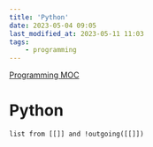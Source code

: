 ```yaml
---
title: 'Python'
date: 2023-05-04 09:05
last_modified_at: 2023-05-11 11:03
tags:
    - programming
---
```


[Programming MOC](Programming%20MOC.md)

# Python

```dataview
list from [[]] and !outgoing([[]])
```
